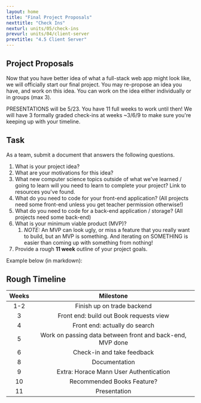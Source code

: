 ```yaml
---
layout: home
title: "Final Project Proposals" 
nexttitle: "Check Ins"
nexturl: units/05/check-ins
prevurl: units/04/client-server
prevtitle: "4.5 Client Server"
--- 
```


## Project Proposals

Now that you have better idea of what a full-stack web app might look like, we will officially start our final project.
You may re-propose an idea you have, and work on this idea. You can work on the idea either individually or in groups (max 3).

PRESENTATIONS will be 5/23. You have 11 full weeks to work until then!
We will have 3 formally graded check-ins at weeks ~3/6/9 to make sure you're keeping up with your timeline.

## Task

As a team, submit a document that answers the following questions.

1. What is your project idea?
2. What are your motivations for this idea?
3. What new computer science topics outside of what we've learned / going to learn will you need to learn to complete your project? Link to resources you've found.
4. What do you need to code for your front-end application? (All projects need some front-end unless you get teacher permission otherwise!)
5. What do you need to code for a back-end application / storage? (All projects need some back-end)
6. What is your minimum viable product (MVP)? 
   1. *NOTE:* An MVP can look ugly, or miss a feature that you really want to build, but an MVP is something. And iterating on SOMETHING is easier than coming up with something from nothing!
7. Provide a rough **11 week** outline of your project goals.

Example below (in markdown): 

## Rough Timeline

| Weeks | Milestone |
| :---: | :----------------------------: |
| 1-2 | Finish up on trade backend           |
| 3 | Front end: build out Book requests view         |
| 4 | Front end: actually do search         |
| 5 | Work on passing data between front and back-end, MVP done    |
| 6 | Check-in and take feedback |
| 8 | Documentation |
| 9 | Extra: Horace Mann User Authentication |
| 10 | Recommended Books Feature? |
| 11 |  Presentation |